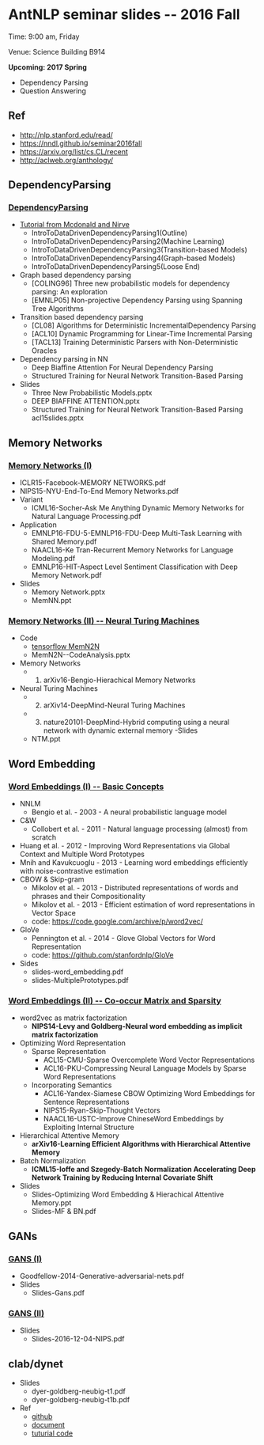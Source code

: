# AntNLP seminar slides -- 2016 Fall

Time: 9:00 am, Friday

Venue: Science Building B914

**Upcoming: 2017 Spring**
- Dependency Parsing
- Question Answering


## Ref
- http://nlp.stanford.edu/read/
- https://nndl.github.io/seminar2016fall
- https://arxiv.org/list/cs.CL/recent
- http://aclweb.org/anthology/

## DependencyParsing

### [DependencyParsing](https://github.com/AntNLP/seminar/tree/master/2016Fall/DependencyParsing)
- [Tutorial from Mcdonald and Nirve](http://www.ryanmcd.com/courses/esslli2007/)
  - IntroToDataDrivenDependencyParsing1(Outline)
  - IntroToDataDrivenDependencyParsing2(Machine Learning)
  - IntroToDataDrivenDependencyParsing3(Transition-based Models)
  - IntroToDataDrivenDependencyParsing4(Graph-based Models)
  - IntroToDataDrivenDependencyParsing5(Loose End)
- Graph based dependency parsing
  - [COLING96] Three new probabilistic models for dependency parsing: An exploration
  - [EMNLP05] Non-projective Dependency Parsing using Spanning Tree Algorithms
- Transition based dependency parsing
  - [CL08] Algorithms for Deterministic IncrementalDependency Parsing
  - [ACL10] Dynamic Programming for Linear-Time Incremental Parsing
  - [TACL13] Training Deterministic Parsers with Non-Deterministic Oracles
- Dependency parsing in NN
  - Deep Biaffine Attention For Neural Dependency Parsing
  - Structured Training for Neural Network Transition-Based Parsing
- Slides
  - Three New Probabilistic Models.pptx
  - DEEP BIAFFINE ATTENTION.pptx
  - Structured Training for Neural Network Transition-Based Parsing acl15slides.pptx


## Memory Networks

### [Memory Networks (I)](https://github.com/AntNLP/seminar/tree/master/2016Fall/Memory%20Networks%20(I))
- ICLR15-Facebook-MEMORY NETWORKS.pdf
- NIPS15-NYU-End-To-End Memory Networks.pdf
- Variant
  - ICML16-Socher-Ask Me Anything Dynamic Memory Networks for Natural Language Processing.pdf
- Application
  - EMNLP16-FDU-5-EMNLP16-FDU-Deep Multi-Task Learning with Shared Memory.pdf
  - NAACL16-Ke Tran-Recurrent Memory Networks for Language Modeling.pdf
  - EMNLP16-HIT-Aspect Level Sentiment Classification with Deep Memory Network.pdf
- Slides
  - Memory Network.pptx
  - MemNN.ppt

### [Memory Networks (II) -- Neural Turing Machines](https://github.com/AntNLP/seminar/tree/master/2016Fall/Memory%20Networks%20(II)%20--%20Neural%20Turing%20Machines)
- Code
  - [tensorflow MemN2N](https://github.com/domluna/memn2n)
  - MemN2N--CodeAnalysis.pptx
- Memory Networks
  - 1. arXiv16-Bengio-Hierachical Memory Networks
- Neural Turing Machines
  - 2. arXiv14-DeepMind-Neural Turing Machines
  - 3. nature20101-DeepMind-Hybrid computing using a neural network with dynamic external memory
-Slides
  - NTM.ppt

## Word Embedding
### [Word Embeddings (I) -- Basic Concepts](https://github.com/AntNLP/seminar/tree/master/2016Fall/Word%20Embeddings%20(I))
- NNLM
  - Bengio et al. - 2003 - A neural probabilistic language model
- C&W
  - Collobert et al. - 2011 - Natural language processing (almost) from scratch
- Huang et al. - 2012 - Improving Word Representations via Global Context and Multiple Word Prototypes
- Mnih and Kavukcuoglu - 2013 - Learning word embeddings efficiently with noise-contrastive estimation
- CBOW & Skip-gram
  - Mikolov et al. - 2013 - Distributed representations of words and phrases and their Compositionality
  - Mikolov et al. - 2013 - Efficient estimation of word representations in Vector Space
  - code: https://code.google.com/archive/p/word2vec/
- GloVe
  - Pennington et al. - 2014 - Glove Global Vectors for Word Representation
  - code: https://github.com/stanfordnlp/GloVe
- Sides
  - slides-word_embedding.pdf
  - slides-MultiplePrototypes.pdf

### [Word Embeddings (II) -- Co-occur Matrix and Sparsity](https://github.com/AntNLP/seminar/tree/master/2016Fall/Word%20Embeddings%20(II))
- word2vec as matrix factorization
  - **NIPS14-Levy and Goldberg-Neural word embedding as implicit matrix factorization**
- Optimizing Word Representation
  - Sparse Representation
    - ACL15-CMU-Sparse Overcomplete Word Vector Representations
    - ACL16-PKU-Compressing Neural Language Models by Sparse Word Representations
  - Incorporating Semantics
    - ACL16-Yandex-Siamese CBOW Optimizing Word Embeddings for Sentence Representations
    - NIPS15-Ryan-Skip-Thought Vectors
    - NAACL16-USTC-Improve ChineseWord Embeddings by Exploiting Internal Structure
- Hierarchical Attentive Memory
  - **arXiv16-Learning Efficient Algorithms with Hierarchical Attentive Memory**
- Batch Normalization
  - **ICML15-Ioffe and Szegedy-Batch Normalization Accelerating Deep Network Training by Reducing Internal Covariate Shift**
- Slides
  - Slides-Optimizing Word Embedding & Hierachical Attentive Memory.ppt
  - Slides-MF & BN.pdf

## GANs
### [GANS (I)](https://github.com/AntNLP/seminar/tree/master/2016Fall/GANs%20(I))
- Goodfellow-2014-Generative-adversarial-nets.pdf
- Slides
  - Slides-Gans.pdf

### [GANS (II)](https://github.com/AntNLP/seminar/tree/master/2016Fall/GANs%20(II))
- Slides
  - Slides-2016-12-04-NIPS.pdf

## clab/dynet
- Slides
	- dyer-goldberg-neubig-t1.pdf
	- dyer-goldberg-neubig-t1b.pdf
- Ref
	- [github](https://github.com/clab/dynet)
	- [document](http://dynet.readthedocs.io/en/latest/index.html)
	- [tuturial code](https://github.com/clab/dynet_tutorial_examples)